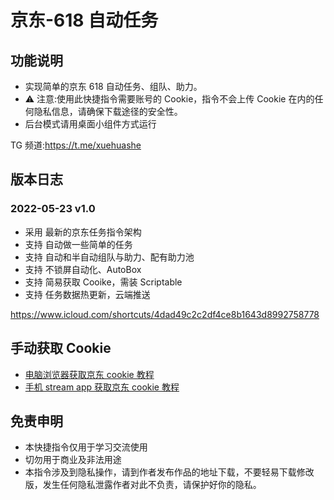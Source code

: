 # 京东-618 自动任务

## 功能说明

- 实现简单的京东 618 自动任务、组队、助力。
- ⚠️ 注意:使用此快捷指令需要账号的 Cookie，指令不会上传 Cookie 在内的任何隐私信息，请确保下载途径的安全性。
- 后台模式请用桌面小组件方式运行

TG 频道:https://t.me/xuehuashe

## 版本日志

### 2022-05-23 v1.0

- 采用 最新的京东任务指令架构
- 支持 自动做一些简单的任务
- 支持 自动和半自动组队与助力、配有助力池
- 支持 不锁屏自动化、AutoBox
- 支持 简易获取 Cooike，需装 Scriptable
- 支持 任务数据热更新，云端推送

https://www.icloud.com/shortcuts/4dad49c2c2df4ce8b1643d8992758778

## 手动获取 Cookie

- [电脑浏览器获取京东 cookie 教程](https://github.com/leecobaby/shortcuts/blob/master/DOC/GetJdCookie1.md)
- [手机 stream app 获取京东 cookie 教程](https://github.com/leecobaby/shortcuts/blob/master/DOC/GetJdCookie2.md)

## 免责申明

- 本快捷指令仅用于学习交流使用
- 切勿用于商业及非法用途
- 本指令涉及到隐私操作，请到作者发布作品的地址下载，不要轻易下载修改版，发生任何隐私泄露作者对此不负责，请保护好你的隐私。
